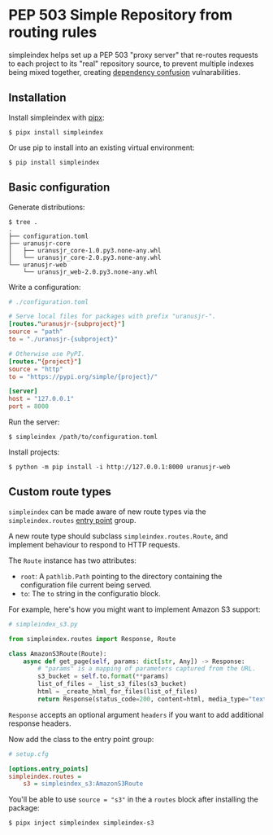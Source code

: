 # PEP 503 Simple Repository from routing rules

simpleindex helps set up a PEP 503 "proxy server" that re-routes requests to
each project to its "real" repository source, to prevent multiple indexes being
mixed together, creating [dependency confusion] vulnarabilities.

[dependency confusion]: https://medium.com/@alex.birsan/dependency-confusion-4a5d60fec610


## Installation

Install simpleindex with [pipx](https://pypa.github.io/pipx/):

```
$ pipx install simpleindex
```

Or use pip to install into an existing virtual environment:

```
$ pip install simpleindex
```


## Basic configuration

Generate distributions:

```
$ tree .
.
├── configuration.toml
├── uranusjr-core
│   ├── uranusjr_core-1.0.py3.none-any.whl
│   └── uranusjr_core-2.0.py3.none-any.whl
└── uranusjr-web
    └── uranusjr_web-2.0.py3.none-any.whl
```

Write a configuration:

```toml
# ./configuration.toml

# Serve local files for packages with prefix "uranusjr-".
[routes."uranusjr-{subproject}"]
source = "path"
to = "./uranusjr-{subproject}"

# Otherwise use PyPI.
[routes."{project}"]
source = "http"
to = "https://pypi.org/simple/{project}/"

[server]
host = "127.0.0.1"
port = 8000
```

Run the server:

```
$ simpleindex /path/to/configuration.toml
```

Install projects:

```
$ python -m pip install -i http://127.0.0.1:8000 uranusjr-web
```


## Custom route types

`simpleindex` can be made aware of new route types via the `simpleindex.routes` [entry point] group.

[entry point]: https://setuptools.readthedocs.io/en/latest/userguide/entry_point.html#advertising-behavior

A new route type should subclass `simpleindex.routes.Route`, and implement behaviour to respond to HTTP requests.

The `Route` instance has two attributes:

* `root`: A `pathlib.Path` pointing to the directory containing the configuration file current being served.
* `to`: The `to` string in the configuratio block.

For example, here's how you might want to implement Amazon S3 support:

```python
# simpleindex_s3.py

from simpleindex.routes import Response, Route

class AmazonS3Route(Route):
    async def get_page(self, params: dict[str, Any]) -> Response:
        # "params" is a mapping of parameters captured from the URL.
        s3_bucket = self.to.format(**params)
        list_of_files = _list_s3_files(s3_bucket)
        html = _create_html_for_files(list_of_files)
        return Response(status_code=200, content=html, media_type="text/html")
```

`Response` accepts an optional argument `headers` if you want to add additional response headers.

Now add the class to the entry point group:

```ini
# setup.cfg

[options.entry_points]
simpleindex.routes =
    s3 = simpleindex_s3:AmazonS3Route
```

You'll be able to use `source = "s3"` in the a `routes` block after installing the package:

```
$ pipx inject simpleindex simpleindex-s3
```
